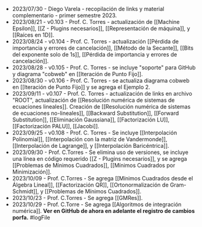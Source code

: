 - 2023/07/30 - Diego Varela - recopilación de links y material complementario - primer semestre 2023.
- 2023/08/21 - v0.103 - Prof. C. Torres - actualización de [[Machine Epsilon]], [[Z - Plugins necesarios]], [[Representación de máquina]], y [[Raíces en 1D]].
- 2023/08/24 - v0.104 - Prof. C. Torres - actualización [[Pérdida de importancia y errores de cancelación]], [[Método de la Secante]], [[Bits del exponente solo de 1s]], [[Pérdida de importancia y errores de cancelación]].
- 2023/08/28 - v0.105 - Prof. C. Torres - se incluye "soporte" para GitHub y diagrama "cobweb" en [[Iteración de Punto Fijo]].
- 2023/08/30 - v0.106 - Prof. C. Torres - se actualiza diagrama cobweb en [[Iteración de Punto Fijo]] y se agrega el Ejemplo 2.
- 2023/09/11 - v0.107 - Prof. C. Torres - actualización de links en archivo "ROOT", actualización de [[Resolución numérica de sistemas de ecuaciones lineales]]. Creación de [[Resolución numérica de sistemas de ecuaciones no-lineales]], [[Backward Substitution]], [[Forward Substitution]], [[Eliminación Gaussiana]], [[Factorización LU]], [[Factorización PALU]], [[Jacobi]].
- 2023/09/25 - v0.108 - Prof. C. Torres - Se incluye [[Interpolación Polinomial]], [[Interpolación con la matriz de Vandermonde]], [[Interpolación de Lagrange]], y [[Interpolación Baricéntrica]].
- 2023/09/30 - Prof. C.Torres - Se elimina uso de versiones, se incluye una línea en código requerido [[Z - Plugins necesarios]], y se agrega [[Problemas de Mínimos Cuadrados]], [[Mínimos Cuadrados por Minimización]].
- 2023/10/09 - Prof. C.Torres - Se agrega [[Mínimos Cuadrados desde el Álgebra Lineal]], [[Factorización QR]], [[Ortonormalización de Gram-Schmidt]], y [[Problemas de Mínimos Cuadrados]].
- 2023/10/23 - Prof. C.Torres - Se agrega [[GMRes]].
- 2023/10/29 - Prof. C.Torre - Se agrega [[Algoritmos de integración numérica]]. **Ver en GitHub de ahora en adelante el registro de cambios porfa.**
#logFile